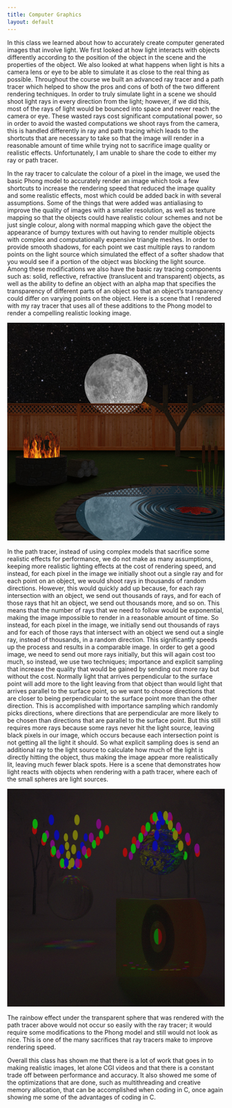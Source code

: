 ```yaml
---
title: Computer Graphics
layout: default
---
```


<p class="col-md-10 col-md-offset-1">In this class we learned about how to accurately create computer generated images that involve light. We first looked at how light interacts with objects differently according to the position of the object in the scene and the properties of the object. We also looked at what happens when light is hits a camera lens or eye to be able to simulate it as close to the real thing as possible. Throughout the course we built an advanced ray tracer and a path tracer which helped to show the pros and cons of both of the two different rendering techniques. In order to truly simulate light in a scene we should shoot light rays in every direction from the light; however, if we did this, most of the rays of light would be bounced into space and never reach the camera or eye. These wasted rays cost significant computational power, so in order to avoid the wasted computations we shoot rays from the camera, this is handled differently in ray and path tracing which leads to the shortcuts that are necessary to take so that the image will render in a reasonable amount of time while trying not to sacrifice image quality or realistic effects. Unfortunately, I am unable to share the code to either my ray or path tracer.</p>

<p class="col-md-10 col-md-offset-1">In the ray tracer to calculate the colour of a pixel in the image, we used the basic Phong model to accurately render an image which took a few shortcuts to increase the rendering speed that reduced the image quality and some realistic effects, most which could be added back in with several assumptions. Some of the things that were added was antialiasing to improve the quality of images with a smaller resolution, as well as texture mapping so that the objects could have realistic colour schemes and not be just single colour, along with normal mapping which gave the object the appearance of bumpy textures with out having to render multiple objects with complex and computationally expensive triangle meshes. In order to provide smooth shadows, for each point we cast multiple rays to random points on the light source which simulated the effect of a softer shadow that you would see if a portion of the object was blocking the light source. Among these modifications we also have the basic ray tracing components such as: solid, reflective, refractive (translucent and transparent) objects, as well as the ability to define an object with an alpha map that specifies the transparency of different parts of an object so that an object’s transparency could differ on varying points on the object. Here is a scene that I rendered with my ray tracer that uses all of these additions to the Phong model to render a compelling realistic looking image.</p>

<img class="img-responsive topVideo images" src="./media/Final_Render.jpg">

<p class="col-md-10 col-md-offset-1">In the path tracer, instead of using complex models that sacrifice some realistic effects for performance, we do not make as many assumptions, keeping more realistic lighting effects at the cost of rendering speed, and instead, for each pixel in the image we initially shoot out a single ray and for each point on an object, we would shoot rays in thousands of random directions. However, this would quickly add up because, for each ray intersection with an object, we send out thousands of rays, and for each of those rays that hit an object, we send out thousands more, and so on. This means that the number of rays that we need to follow would be exponential, making the image impossible to render in a reasonable amount of time. So instead, for each pixel in the image, we initially send out thousands of rays and for each of those rays that intersect with an object we send out a single ray, instead of thousands, in a random direction. This significantly speeds up the process and results in a comparable image. In order to get a good image, we need to send out more rays initially, but this will again cost too much, so instead, we use two techniques; importance and explicit sampling that increase the quality that would be gained by sending out more ray but without the cost. Normally light that arrives perpendicular to the surface point will add more to the light leaving from that object than would light that arrives parallel to the surface point, so we want to choose directions that are closer to being perpendicular to the surface point more than the other direction. This is accomplished with importance sampling which randomly picks directions, where directions that are perpendicular are more likely to be chosen than directions that are parallel to the surface point. But this still requires more rays because some rays never hit the light source, leaving black pixels in our image, which occurs because each intersection point is not getting all the light it should. So what explicit sampling does is send an additional ray to the light source to calculate how much of the light is directly hitting the object, thus making the image appear more realistically lit, leaving much fewer black spots. Here is a scene that demonstrates how light reacts with objects when rendering with a path tracer, where each of the small spheres are light sources.</p>

<img class="img-responsive topVideo images" src="./media/I_HAVE_CONQUERED_CG.jpg">

<p class="col-md-10 col-md-offset-1">The rainbow effect under the transparent sphere that was rendered with the path tracer above would not occur so easily with the ray tracer; it would require some modifications to the Phong model and still would not look as nice. This is one of the many sacrifices that ray tracers make to improve rendering speed.</p>

<p class="col-md-10 col-md-offset-1">Overall this class has shown me that there is a lot of work that goes in to making realistic images, let alone CGI videos and that there is a constant trade off between performance and accuracy. It also showed me some of the optimizations that are done, such as multithreading and creative memory allocation, that can be accomplished when coding in C, once again showing me some of the advantages of coding in C.</p>

<script src="image_resize.js"></script>